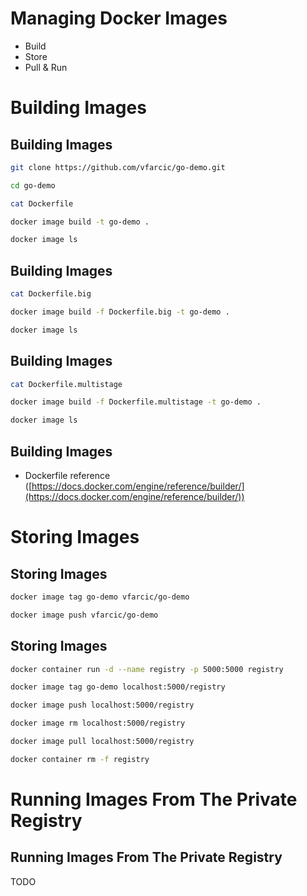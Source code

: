 # Managing Docker Images

* Build
* Store
* Pull & Run


# Building Images


## Building Images

```bash
git clone https://github.com/vfarcic/go-demo.git

cd go-demo

cat Dockerfile

docker image build -t go-demo .

docker image ls
```


## Building Images

```bash
cat Dockerfile.big

docker image build -f Dockerfile.big -t go-demo .

docker image ls
```


## Building Images

```bash
cat Dockerfile.multistage

docker image build -f Dockerfile.multistage -t go-demo .

docker image ls
```


## Building Images

* Dockerfile reference ([https://docs.docker.com/engine/reference/builder/](https://docs.docker.com/engine/reference/builder/))


# Storing Images


## Storing Images

```bash
docker image tag go-demo vfarcic/go-demo

docker image push vfarcic/go-demo
```


## Storing Images

```bash
docker container run -d --name registry -p 5000:5000 registry

docker image tag go-demo localhost:5000/registry

docker image push localhost:5000/registry

docker image rm localhost:5000/registry

docker image pull localhost:5000/registry

docker container rm -f registry
```


# Running Images From The Private Registry


## Running Images From The Private Registry

TODO

